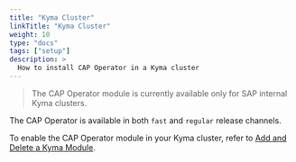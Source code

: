 ```yaml
---
title: "Kyma Cluster"
linkTitle: "Kyma Cluster"
weight: 10
type: "docs"
tags: ["setup"]
description: >
  How to install CAP Operator in a Kyma cluster
---
```


> The CAP Operator module is currently available only for SAP internal Kyma clusters.

The CAP Operator is available in both `fast` and `regular` release channels.

To enable the CAP Operator module in your Kyma cluster, refer to [Add and Delete a Kyma Module](https://help.sap.com/docs/btp/sap-business-technology-platform/enable-and-disable-kyma-module).
